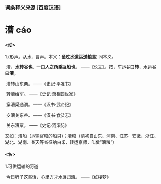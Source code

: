 ### 词条释义来源  [百度汉语]

# 漕   cáo

#### <动>

1.(形声。从水，曹声。本义：**通过水道运送粮食**) 同本义。

​	漕，**水转谷也**。一曰**人之所乘及船也**。	——《说文》。按，车运谷曰**转**，水运谷曰**漕**。

​	漕转山东粟。	——《史记·平准书》

​	转漕给军。		——《史记·萧相国世家》

​	穿漕渠通渭。		——《汉书·武帝纪》

​	岁漕关东谷。		——《汉书·食货志》

​	关东漕粟。			——《史记·河渠记》

​	又如：漕船（运输官粮的船只）；漕粮（清初自山东、河南、江苏、安徽、浙江、湖北、湖南、奉天等省征纳白米，转运京师，叫做“漕粮”）

#### <名>

1.可供运输的河道

​	今日听了这些话，心里方才水落归漕。	——《红楼梦》